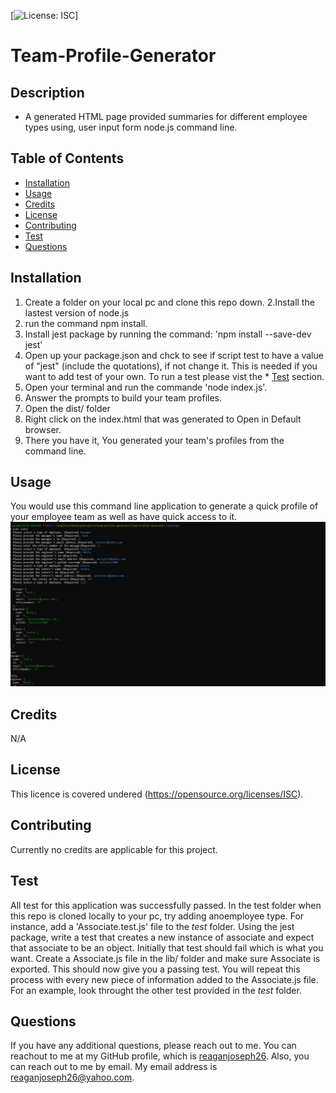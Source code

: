 [![License: ISC](https://img.shields.io/badge/License-ISC-blue.svg)]

  # Team-Profile-Generator 

  ## Description
  - A generated HTML page provided summaries for different employee types using, user input form node.js command line. 

  ## Table of Contents
  * [Installation](#installation)
  * [Usage](#usage)
  * [Credits](#credits)
  * [License](#license)
  * [Contributing](#Contributing)
  * [Test](#test)
  * [Questions](#questions)
  

  ## Installation
  1. Create a folder on your local pc and clone this repo down.
  2.Install the lastest version of node.js
  3. run the command npm install.
  4. Install jest package by running the command: 'npm install --save-dev jest'
  5. Open up your package.json and chck to see if script test to have a value of "jest" (include the quotations), if not change it. This is needed if you want to add test of your own. To run a test please vist the * [Test](#test) section. 
  6. Open your terminal and run the commande 'node index.js'. 
  7. Answer the prompts to build your team profiles.
  8. Open the dist/ folder 
  9. Right click on the index.html that was generated to Open in Default browser.
  10. There you have it, You generated your team's profiles from the command line. 

  ## Usage
  You would use this command line application to generate a quick profile of your employee team as well as have quick access to it. 
  </br>
  ![ScreenShot](./dist/images/terminal-example.jpg)

  ## Credits
  N/A

  ## License
  This licence is covered undered (https://opensource.org/licenses/ISC).
  

  ## Contributing 
  Currently no credits are applicable for this project.

  ## Test
  All test for this application was successfully passed. In the test folder when this repo is cloned locally to your pc, try adding anoemployee type. For instance, add a 'Associate.test.js' file to the _test_ folder. Using the jest package, write a test that creates a new instance of associate and expect that associate to be an object. Initially that test should fail which is what you want. Create a Associate.js file in the lib/ folder and make sure Associate is exported. This should now give you a passing test. You will repeat this process with every new piece of information added to the Associate.js file. For an example, look throught the other test provided in the _test_ folder.  

  ## Questions
  If you have any additional questions, please reach out to me. 
  You can reachout to me at my GitHub profile, which is [reaganjoseph26](https://github.com/reaganjoseph26).
  Also, you can reach out to me by email. My email address is reaganjoseph26@yahoo.com. 
  